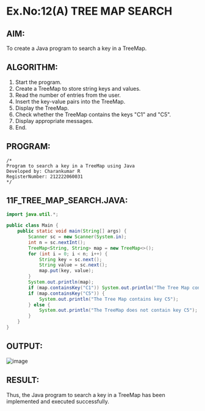 # Ex.No:12(A) TREE MAP SEARCH

## AIM:
To create a Java program to search a key in a TreeMap.

## ALGORITHM:
1. Start the program.
2. Create a TreeMap to store string keys and values.
3. Read the number of entries from the user.
4. Insert the key-value pairs into the TreeMap.
5. Display the TreeMap.
6. Check whether the TreeMap contains the keys "C1" and "C5".
7. Display appropriate messages.
8. End.

## PROGRAM:
```
/*
Program to search a key in a TreeMap using Java
Developed by: Charankumar R
RegisterNumber: 212222060031
*/
```

## 11F_TREE_MAP_SEARCH.JAVA:
```java
import java.util.*;

public class Main {
    public static void main(String[] args) {
        Scanner sc = new Scanner(System.in);
        int n = sc.nextInt();
        TreeMap<String, String> map = new TreeMap<>();
        for (int i = 0; i < n; i++) {
            String key = sc.next();
            String value = sc.next();
            map.put(key, value);
        }
        System.out.println(map);
        if (map.containsKey("C1")) System.out.println("The Tree Map contains key C1");
        if (map.containsKey("C5")) {
            System.out.println("The Tree Map contains key C5");
        } else {
            System.out.println("The TreeMap does not contain key C5");
        }
    }
}
```

## OUTPUT:
![image](https://github.com/user-attachments/assets/127d1d08-a85f-4992-8b2e-3e197aae7f03)



## RESULT:
Thus, the Java program to search a key in a TreeMap has been implemented and executed successfully.
